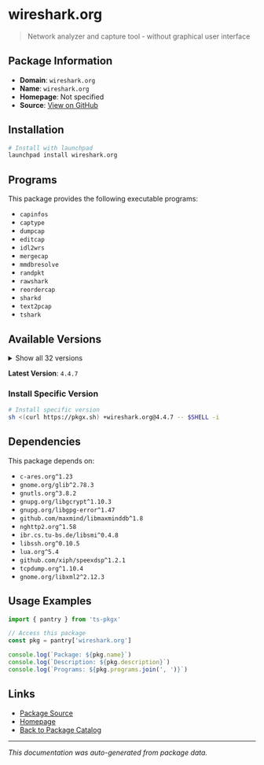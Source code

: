 # wireshark.org

> Network analyzer and capture tool - without graphical user interface

## Package Information

- **Domain**: `wireshark.org`
- **Name**: `wireshark.org`
- **Homepage**: Not specified
- **Source**: [View on GitHub](https://github.com/pkgxdev/pantry/tree/main/projects/wireshark.org/package.yml)

## Installation

```bash
# Install with launchpad
launchpad install wireshark.org
```

## Programs

This package provides the following executable programs:

- `capinfos`
- `captype`
- `dumpcap`
- `editcap`
- `idl2wrs`
- `mergecap`
- `mmdbresolve`
- `randpkt`
- `rawshark`
- `reordercap`
- `sharkd`
- `text2pcap`
- `tshark`

## Available Versions

<details>
<summary>Show all 32 versions</summary>

- `4.4.7`, `4.4.6`, `4.4.5`, `4.4.4`, `4.4.3`
- `4.4.2`, `4.4.1`, `4.4.0`, `4.3.1`, `4.3.0`
- `4.2.12`, `4.2.11`, `4.2.10`, `4.2.9`, `4.2.8`
- `4.2.7`, `4.2.5`, `4.2.3`, `4.2.2`, `4.2.1`
- `4.2.0`, `4.0.17`, `4.0.16`, `4.0.15`, `4.0.14`
- `4.0.13`, `4.0.12`, `3.6.24`, `3.6.23`, `3.6.22`
- `3.6.21`, `3.6.20`

</details>

**Latest Version**: `4.4.7`

### Install Specific Version

```bash
# Install specific version
sh <(curl https://pkgx.sh) +wireshark.org@4.4.7 -- $SHELL -i
```

## Dependencies

This package depends on:

- `c-ares.org^1.23`
- `gnome.org/glib^2.78.3`
- `gnutls.org^3.8.2`
- `gnupg.org/libgcrypt^1.10.3`
- `gnupg.org/libgpg-error^1.47`
- `github.com/maxmind/libmaxminddb^1.8`
- `nghttp2.org^1.58`
- `ibr.cs.tu-bs.de/libsmi^0.4.8`
- `libssh.org^0.10.5`
- `lua.org^5.4`
- `github.com/xiph/speexdsp^1.2.1`
- `tcpdump.org^1.10.4`
- `gnome.org/libxml2^2.12.3`

## Usage Examples

```typescript
import { pantry } from 'ts-pkgx'

// Access this package
const pkg = pantry['wireshark.org']

console.log(`Package: ${pkg.name}`)
console.log(`Description: ${pkg.description}`)
console.log(`Programs: ${pkg.programs.join(', ')}`)
```

## Links

- [Package Source](https://github.com/pkgxdev/pantry/tree/main/projects/wireshark.org/package.yml)
- [Homepage](#)
- [Back to Package Catalog](../../package-catalog.md)

---

*This documentation was auto-generated from package data.*

